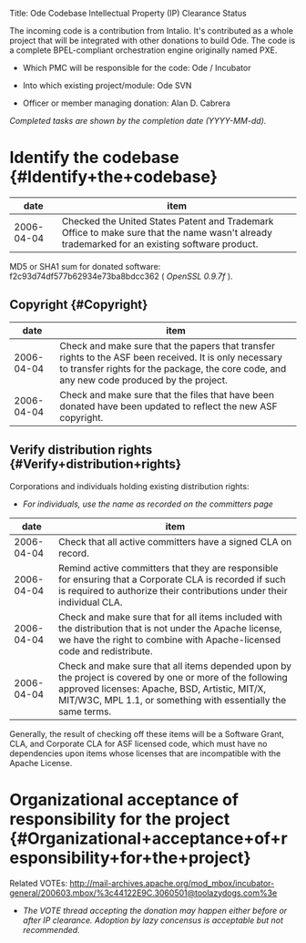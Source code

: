 Title: Ode Codebase Intellectual Property (IP) Clearance Status


The incoming code is a contribution from Intalio. It's contributed as a whole project that will be integrated with other donations to build Ode. The code is a complete BPEL-compliant orchestration engine originally named PXE.



- Which PMC will be responsible for the code: Ode / Incubator


- Into which existing project/module: Ode SVN


- Officer or member managing donation: Alan D. Cabrera

 _Completed tasks are shown by the completion date (YYYY-MM-dd)._ 


# Identify the codebase {#Identify+the+codebase}

| date | item |
|------|------|
| 2006-04-04 | Checked the United States Patent and Trademark Office to make sure that the name wasn't already trademarked for an existing software product. |

MD5 or SHA1 sum for donated software: f2c93d74df577b62934e73ba8bdcc362 ( _OpenSSL 0.9.7f_ ).


## Copyright {#Copyright}

| date | item |
|------|------|
| 2006-04-04 | Check and make sure that the papers that transfer rights to the ASF been received. It is only necessary to transfer rights for the package, the core code, and any new code produced by the project. |
| 2006-04-04 | Check and make sure that the files that have been donated have been updated to reflect the new ASF copyright. |

## Verify distribution rights {#Verify+distribution+rights}

Corporations and individuals holding existing distribution rights:



-  _For individuals, use the name as recorded on the committers page_ 

| date | item |
|------|------|
| 2006-04-04 | Check that all active committers have a signed CLA on record. |
| 2006-04-04 | Remind active committers that they are responsible for ensuring that a Corporate CLA is recorded if such is required to authorize their contributions under their individual CLA. |
| 2006-04-04 | Check and make sure that for all items included with the distribution that is not under the Apache license, we have the right to combine with Apache-licensed code and redistribute. |
| 2006-04-04 | Check and make sure that all items depended upon by the project is covered by one or more of the following approved licenses: Apache, BSD, Artistic, MIT/X, MIT/W3C, MPL 1.1, or something with essentially the same terms. |

Generally, the result of checking off these items will be a Software Grant, CLA, and Corporate CLA for ASF licensed code, which must have no dependencies upon items whose licenses that are incompatible with the Apache License.


# Organizational acceptance of responsibility for the project {#Organizational+acceptance+of+responsibility+for+the+project}

Related VOTEs: http://mail-archives.apache.org/mod_mbox/incubator-general/200603.mbox/%3c44122E9C.3060501@toolazydogs.com%3e



-  _The VOTE thread accepting the donation may happen either before or after IP clearance. Adoption by lazy concensus is acceptable but not recommended._ 
